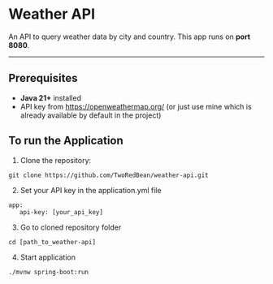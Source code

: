 # Weather API

An API to query weather data by city and country. This app runs on **port 8080**.

---


## Prerequisites
- **Java 21+** installed
- API key from https://openweathermap.org/ (or just use mine which is already available by default in the project)

## To run the Application
1. Clone the repository:
```
git clone https://github.com/TwoRedBean/weather-api.git
```
2. Set your API key in the application.yml file
```
app:
   api-key: [your_api_key]
```
3. Go to cloned repository folder
```
cd [path_to_weather-api]
```
4. Start application
```
./mvnw spring-boot:run
```

